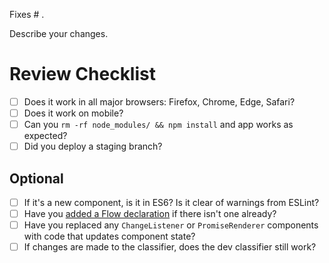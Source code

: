Fixes # .

Describe your changes.

# Review Checklist

- [ ] Does it work in all major browsers: Firefox, Chrome, Edge, Safari?
- [ ] Does it work on mobile?
- [ ] Can you `rm -rf node_modules/ && npm install` and app works as expected?
- [ ] Did you deploy a staging branch?

## Optional

- [ ] If it's a new component, is it in ES6? Is it clear of warnings from ESLint?
- [ ] Have you [added a Flow declaration](https://flowtype.org/docs/getting-started.html) if there isn't one already?
- [ ] Have you replaced any `ChangeListener` or `PromiseRenderer` components with code that updates component state?
- [ ] If changes are made to the classifier, does the dev classifier still work?

